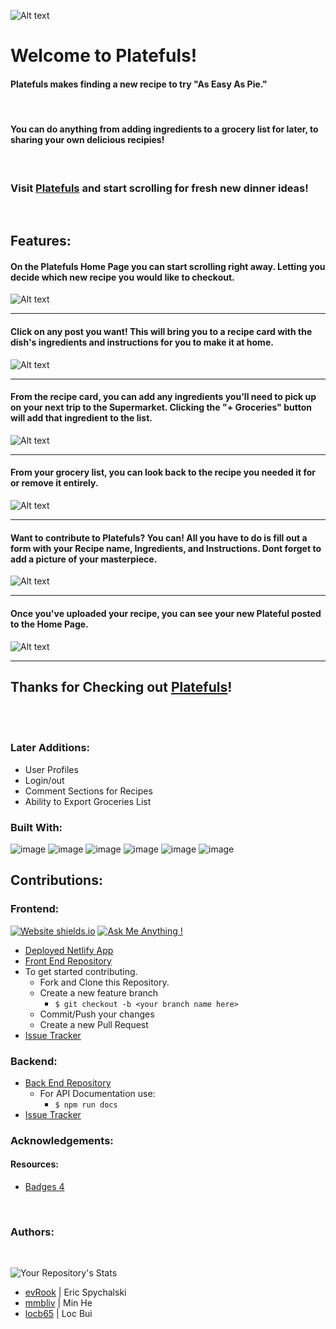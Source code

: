 
![Alt text](/Images/Logo.png)

# Welcome to Platefuls!

#### Platefuls makes finding a new recipe to try "As Easy As Pie." 

<br> 

#### You can do anything from adding ingredients to a grocery list for later, to sharing your own delicious recipies!  

<br/>

### Visit [Platefuls](https://recipes-ga.netlify.app/) and start scrolling for fresh new dinner ideas!

<br/>

## Features:

#### On the Platefuls Home Page you can start scrolling right away. Letting you decide which new recipe you would like to checkout.

![Alt text](/Images/SCR1_1.gif)

---

#### Click on any post you want! This will bring you to a recipe card with the dish's ingredients and instructions for you to make it at home.

![Alt text](/Images/SCR2_6.gif)

---

#### From the recipe card, you can add any ingredients you'll need to pick up on your next trip to the Supermarket. Clicking the "+ Groceries" button will add that ingredient to the list.

![Alt text](/Images/SCR3_2.gif)

---

#### From your grocery list, you can look back to the recipe you needed it for or remove it entirely.

![Alt text](/Images/SCR4_4.gif)

---

#### Want to contribute to Platefuls? You can! All you have to do is fill out a form with your Recipe name, Ingredients, and Instructions. Dont forget to add a picture of your masterpiece.

![Alt text](/Images/SCR5_2.gif)

---

#### Once you've uploaded your recipe, you can see your new Plateful posted to the Home Page.

![Alt text](/Images/SCR6_1.gif)

---

## Thanks for Checking out [Platefuls](https://recipes-ga.netlify.app/)!

<br/>
<br/>



### Later Additions:

- User Profiles
- Login/out
- Comment Sections for Recipes
- Ability to Export Groceries List 

### Built With:

![image](https://img.shields.io/badge/HTML5-E34F26?style=for-the-badge&logo=html5&logoColor=white) 
![image](https://img.shields.io/badge/CSS3-1572B6?style=for-the-badge&logo=css3&logoColor=white)
![image](https://img.shields.io/badge/JavaScript-323330?style=for-the-badge&logo=javascript&logoColor=F7DF1E)
![image](https://img.shields.io/badge/React-20232A?style=for-the-badge&logo=react&logoColor=61DAFB)
![image](https://img.shields.io/badge/React_Router-CA4245?style=for-the-badge&logo=react-router&logoColor=white)
![image](https://img.shields.io/badge/Netlify-00C7B7?style=for-the-badge&logo=netlify&logoColor=white)



## Contributions:


### Frontend:

[![Website shields.io](https://img.shields.io/website-up-down-green-red/http/shields.io.svg)](https://recipes-ga.netlify.app/)
[![Ask Me Anything !](https://img.shields.io/badge/Ask%20me-anything-1abc9c.svg)](https://github.com/evRook/Recipes-Instagram-Mock-FE/issues)

- [Deployed Netlify App](https://recipes-ga.netlify.app/)
- [Front End Repository](https://github.com/evRook/Recipes-Instagram-Mock-FE)
- To get started contributing.
    - Fork and Clone this Repository.
    - Create a new feature branch 
        - ```$ git checkout -b <your branch name here>```
    - Commit/Push your changes
    - Create a new Pull Request
- [Issue Tracker](https://github.com/evRook/Recipes-Instagram-Mock-FE/issues)

### Backend: 

- [Back End Repository](https://github.com/locb65/Recipes-Instagram-Mock)
    - For API Documentation use: 
        - ```$ npm run docs```
- [Issue Tracker](https://github.com/locb65/Recipes-Instagram-Mock/issues)

### Acknowledgements:

#### Resources:
- [Badges 4](https://github.com/alexandresanlim/Badges4-README.md-Profile)

<br/>

### Authors: 

<br/>

![Your Repository's Stats](https://contrib.rocks/image?repo=evRook/Recipes-Instagram-Mock-FE)

- [evRook](https://github.com/evRook) | Eric Spychalski
- [mmbliv](https://github.com/mmbliv) | Min He
- [locb65](https://github.com/locb65) | Loc Bui

